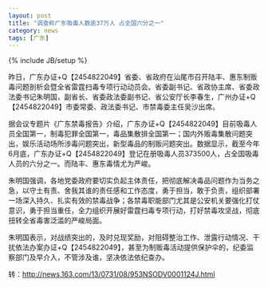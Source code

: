 ```yaml
---
layout: post
title: "调查称广东吸毒人数逾37万人 占全国六分之一"
category: news
tags: [广东]
---
```

{% include JB/setup %}

昨日，广东办证+Q【2454822049】省委、省政府在汕尾市召开陆丰、惠东制贩毒问题剖析会暨全省雷霆扫毒专项行动动员会。省委副书记、省政协主席、省委政法委书记朱明国，副省长、省委政法委副书记、省公安厅长李春生，广州办证+Q【2454822049】市委常委、政法委书记、市禁毒委主任吴沙出席。

据会议专题片《广东禁毒报告》介绍，广东办证+Q【2454822049】目前吸毒人员全国第一，制毒犯罪全国第一，毒品集散排全国第一；国内外贩毒集散问题突出，娱乐活动场所涉毒问题突出，新型毒品的制贩问题突出。数据显示，截至今年6月底，广东办证+Q【2454822049】登记在册吸毒人员373500人，占全国吸毒人员的六分之一。而陆丰、惠东毒情尤为严峻。


朱明国强调，各地党委政府要切实负起主体责任，把彻底解决毒品问题作为当务之急，以守土有责、舍我其谁的责任感和工作态度，勇于担当，敢于负责，组织部署一场深入持久、扎实有效的禁毒战争；各禁毒职能部门尤其是公安机关要强化打仗意识，勇于担当重任，全力组织开展好雷霆扫毒专项行动，打好禁毒攻坚战，彻底扭转全省毒害泛滥的严峻局面。

朱明国表示，对战绩突出的，及时兑现奖励，对阻碍整治工作、泄露行动情况、干扰依法办案办证+Q【2454822049】，甚至为制贩毒活动提供保护伞的，纪委监察部门及早介入，不管涉及谁，坚决依法依纪查办。

转：http://news.163.com/13/0731/08/953NSODV0001124J.html